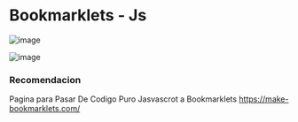 # Bookmarklets - Js
![image](https://github.com/user-attachments/assets/cf4e954e-5195-4d15-b800-120462f59936)

![image](https://github.com/user-attachments/assets/8b359f91-783e-4c06-a5e2-2fbecb69355c)


### Recomendacion
Pagina para Pasar De Codigo Puro Jasvascrot a Bookmarklets
https://make-bookmarklets.com/
